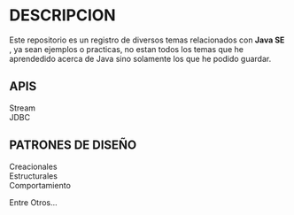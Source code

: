 # DESCRIPCION

Este repositorio es un registro de diversos temas relacionados con **Java SE** , ya sean ejemplos o practicas, no estan todos los temas que he aprendedido acerca de Java sino solamente los que he podido guardar.

## APIS

Stream  
JDBC  

## PATRONES DE DISEÑO

Creacionales  
Estructurales  
Comportamiento  

Entre Otros...
